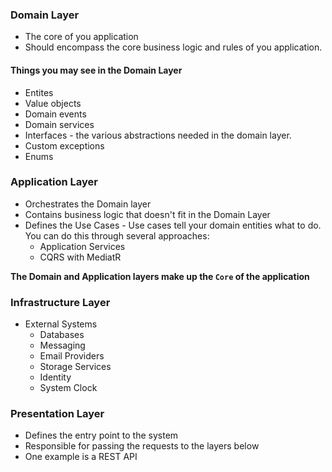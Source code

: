 ### Domain Layer

- The core of you application
- Should encompass the core business logic and rules of you application.

#### Things you may see in the Domain Layer
- Entites
- Value objects
- Domain events
- Domain services
- Interfaces - the various abstractions needed in the domain layer.
- Custom exceptions
- Enums

### Application Layer

- Orchestrates the Domain layer
- Contains business logic that doesn't fit in the Domain Layer
- Defines the Use Cases - Use cases tell your domain entities what to do. You can do this through several approaches:
	- Application Services
	- CQRS with MediatR

	
**The Domain and Application layers make up the `Core` of the application**

### Infrastructure Layer
- External Systems 
	- Databases
	- Messaging
	- Email Providers
	- Storage Services
	- Identity
	- System Clock

### Presentation Layer
- Defines the entry point to the system
- Responsible for passing the requests to the layers below
- One example is a REST API 
